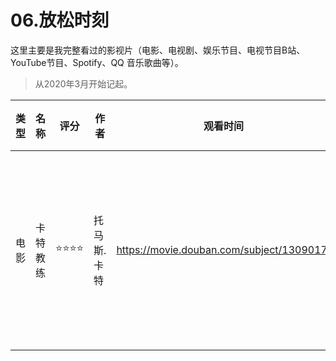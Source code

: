 # 06.放松时刻

这里主要是我完整看过的影视片（电影、电视剧、娱乐节目、电视节目B站、YouTube节目、Spotify、QQ 音乐歌曲等）。

>从2020年3月开始记起。


| 类型 | 名称 | 评分 | 作者 | 观看时间 | 链接 | 观后感 |
|----|----|----|----|----|----|----|
|电影|卡特教练|⭐️⭐️⭐️⭐️|托马斯.卡特|https://movie.douban.com/subject/1309017/|用成长思维模型看待一个球队，并改变球队球员的认知。|
